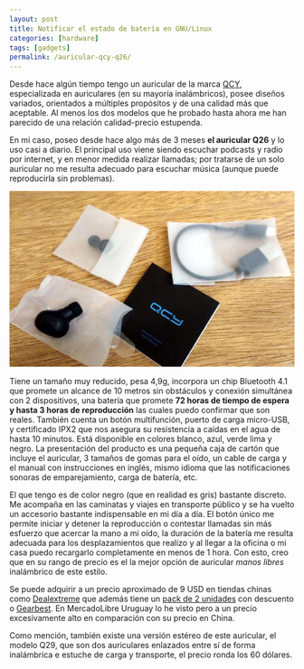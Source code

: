 ```yaml
---
layout: post
title: Notificar el estado de batería en GNU/Linux
categories: [hardware]
tags: [gadgets]
permalink: /auricular-qcy-q26/
---
```


Desde hace algún tiempo tengo un auricular de la marca [QCY](http://www.qcybluetooth.com/), especializada  en auriculares (en su mayoría inalámbricos), posee diseños variados,  orientados a múltiples propósitos y de una calidad más que aceptable. Al  menos los dos modelos que he probado hasta ahora me han parecido de una  relación calidad-precio estupenda.

En mi caso, poseo desde hace algo más de 3 meses **el auricular Q26**  y lo uso casi a diario. El principal uso viene siendo escuchar podcasts  y radio por internet, y en menor medida realizar llamadas; por tratarse  de un solo auricular no me resulta adecuado para escuchar música  (aunque puede reproducirla sin problemas).

![QCY Q26](/img/qcy_q26.jpg)

Tiene  un tamaño muy reducido, pesa 4,9g, incorpora un chip Bluetooth 4.1 que  promete un alcance de 10 metros sin obstáculos y conexión simultánea con  2 dispositivos, una batería que promete **72 horas de tiempo de espera y hasta 3 horas de reproducción**  las cuales puedo confirmar que son reales. También cuenta un botón  multifunción, puerto de carga micro-USB, y certificado IPX2 que nos  asegura su resistencia a caídas en el agua de hasta 10 minutos. Está  disponible en colores blanco, azul, verde lima y negro.
La  presentación del producto es una pequeña caja de cartón que incluye el  auricular, 3 tamaños de gomas para el oído, un cable de carga y el  manual con instrucciones en inglés, mismo idioma que las notificaciones  sonoras de emparejamiento, carga de batería, etc.

El que tengo es  de color negro (que en realidad es gris) bastante discreto. Me acompaña  en las caminatas y viajes en transporte público y se ha vuelto un  accesorio bastante indispensable en mi día a día. El botón único me  permite iniciar y detener la reproducción o contestar llamadas sin más  esfuerzo que acercar la mano a mi oído, la duración de la batería me  resulta adecuada para los desplazamientos que realizo y al llegar a la  oficina o mi casa puedo recargarlo completamente en menos de 1 hora.
Con esto, creo que en su rango de precio es el la mejor opción de auricular *manos libres* inalámbrico de este estilo.

Se puede adquirir a un precio aproximado de 9 USD en tiendas chinas como [Dealextreme](http://www.dx.com/s/qcy+q26) que además tiene un [pack de 2 unidades](http://www.dx.com/p/qcy-q26-mini-bluetooth-earphone-wireless-earbuds-w-mic-black-2pcs-462714) con descuento o [Gearbest](http://www.gearbest.com/qcy-q26-_gear/). En MercadoLibre Uruguay lo he visto pero a un precio excesivamente alto en comparación con su precio en China.

Como mención, también existe una versión estéreo de este auricular, el  modelo Q29, que son dos auriculares enlazados entre sí de forma  inalámbrica e estuche de carga y transporte, el precio ronda los 60  dólares.
